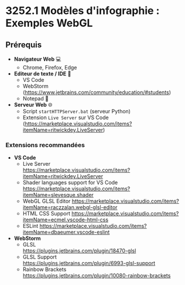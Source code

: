 # 3252.1 Modèles d'infographie : Exemples WebGL

## Prérequis
* **Navigateur Web** 💻
  * Chrome, Firefox, Edge
* **Editeur de texte / IDE** 📜
  * VS Code
  * WebStorm (https://www.jetbrains.com/community/education/#students)
  * Notepad 🤡
* **Serveur Web** 🌐
  * Script `startHTTPServer.bat` (serveur Python)
  * Extension `Live Server` sur VS Code
    (https://marketplace.visualstudio.com/items?itemName=ritwickdey.LiveServer)

### Extensions recommandées
* **VS Code**
  * Live Server  
  https://marketplace.visualstudio.com/items?itemName=ritwickdey.LiveServer
  * Shader languages support for VS Code
    https://marketplace.visualstudio.com/items?itemName=slevesque.shader
  * WebGL GLSL Editor
    https://marketplace.visualstudio.com/items?itemName=raczzalan.webgl-glsl-editor
  * HTML CSS Support
    https://marketplace.visualstudio.com/items?itemName=ecmel.vscode-html-css
  * ESLint
    https://marketplace.visualstudio.com/items?itemName=dbaeumer.vscode-eslint
* **WebStorm**
  * GLSL  
  https://plugins.jetbrains.com/plugin/18470-glsl
  * GLSL Support  
    https://plugins.jetbrains.com/plugin/6993-glsl-support
  * Rainbow Brackets  
    https://plugins.jetbrains.com/plugin/10080-rainbow-brackets
